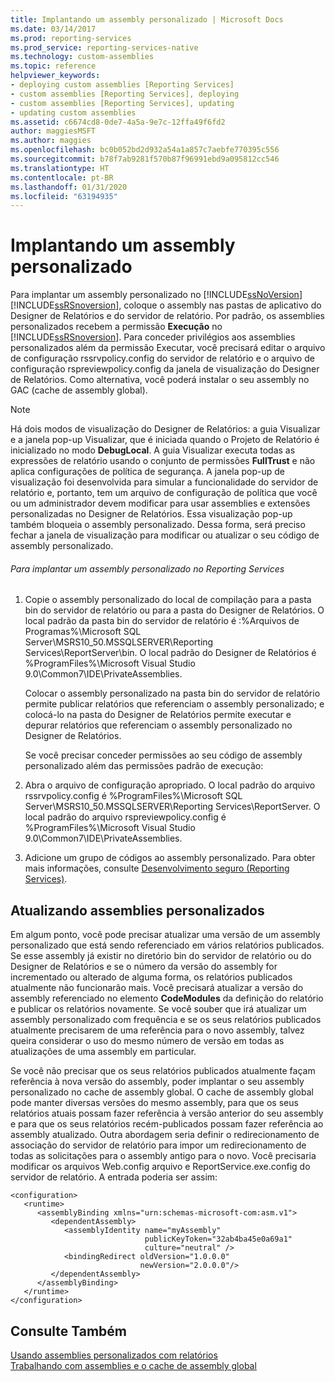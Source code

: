 ```yaml
---
title: Implantando um assembly personalizado | Microsoft Docs
ms.date: 03/14/2017
ms.prod: reporting-services
ms.prod_service: reporting-services-native
ms.technology: custom-assemblies
ms.topic: reference
helpviewer_keywords:
- deploying custom assemblies [Reporting Services]
- custom assemblies [Reporting Services], deploying
- custom assemblies [Reporting Services], updating
- updating custom assemblies
ms.assetid: c6674cd8-0de7-4a5a-9e7c-12ffa49f6fd2
author: maggiesMSFT
ms.author: maggies
ms.openlocfilehash: bc0b052bd2d932a54a1a857c7aebfe770395c556
ms.sourcegitcommit: b78f7ab9281f570b87f96991ebd9a095812cc546
ms.translationtype: HT
ms.contentlocale: pt-BR
ms.lasthandoff: 01/31/2020
ms.locfileid: "63194935"
---
```

# <a name="deploying-a-custom-assembly"></a>Implantando um assembly personalizado
  Para implantar um assembly personalizado no [!INCLUDE[ssNoVersion](../../includes/ssnoversion-md.md)] [!INCLUDE[ssRSnoversion](../../includes/ssrsnoversion-md.md)], coloque o assembly nas pastas de aplicativo do Designer de Relatórios e do servidor de relatório. Por padrão, os assemblies personalizados recebem a permissão **Execução** no [!INCLUDE[ssRSnoversion](../../includes/ssrsnoversion-md.md)]. Para conceder privilégios aos assemblies personalizados além da permissão Executar, você precisará editar o arquivo de configuração rssrvpolicy.config do servidor de relatório e o arquivo de configuração rspreviewpolicy.config da janela de visualização do Designer de Relatórios. Como alternativa, você poderá instalar o seu assembly no GAC (cache de assembly global).  
  
> [!NOTE]  
>  Há dois modos de visualização do Designer de Relatórios: a guia Visualizar e a janela pop-up Visualizar, que é iniciada quando o Projeto de Relatório é inicializado no modo **DebugLocal**. A guia Visualizar executa todas as expressões de relatório usando o conjunto de permissões **FullTrust** e não aplica configurações de política de segurança. A janela pop-up de visualização foi desenvolvida para simular a funcionalidade do servidor de relatório e, portanto, tem um arquivo de configuração de política que você ou um administrador devem modificar para usar assemblies e extensões personalizadas no Designer de Relatórios. Essa visualização pop-up também bloqueia o assembly personalizado. Dessa forma, será preciso fechar a janela de visualização para modificar ou atualizar o seu código de assembly personalizado.  
  
###### <a name="to-deploy-a-custom-assembly-in-reporting-services"></a>Para implantar um assembly personalizado no Reporting Services  
  
1.  Copie o assembly personalizado do local de compilação para a pasta bin do servidor de relatório ou para a pasta do Designer de Relatórios. O local padrão da pasta bin do servidor de relatório é :%Arquivos de Programas%\Microsoft SQL Server\MSRS10_50.MSSQLSERVER\Reporting Services\ReportServer\bin. O local padrão do Designer de Relatórios é %ProgramFiles%\Microsoft Visual Studio 9.0\Common7\IDE\PrivateAssemblies.  
  
     Colocar o assembly personalizado na pasta bin do servidor de relatório permite publicar relatórios que referenciam o assembly personalizado; e colocá-lo na pasta do Designer de Relatórios permite executar e depurar relatórios que referenciam o assembly personalizado no Designer de Relatórios.  
  
     Se você precisar conceder permissões ao seu código de assembly personalizado além das permissões padrão de execução:  
  
2.  Abra o arquivo de configuração apropriado. O local padrão do arquivo rssrvpolicy.config é %ProgramFiles%\Microsoft SQL Server\MSRS10_50.MSSQLSERVER\Reporting Services\ReportServer. O local padrão do arquivo rspreviewpolicy.config é %ProgramFiles%\Microsoft Visual Studio 9.0\Common7\IDE\PrivateAssemblies.  
  
3.  Adicione um grupo de códigos ao assembly personalizado. Para obter mais informações, consulte [Desenvolvimento seguro &#40;Reporting Services&#41;](../../reporting-services/extensions/secure-development/secure-development-reporting-services.md).  
  
## <a name="updating-custom-assemblies"></a>Atualizando assemblies personalizados  
 Em algum ponto, você pode precisar atualizar uma versão de um assembly personalizado que está sendo referenciado em vários relatórios publicados. Se esse assembly já existir no diretório bin do servidor de relatório ou do Designer de Relatórios e se o número da versão do assembly for incrementado ou alterado de alguma forma, os relatórios publicados atualmente não funcionarão mais. Você precisará atualizar a versão do assembly referenciado no elemento **CodeModules** da definição do relatório e publicar os relatórios novamente. Se você souber que irá atualizar um assembly personalizado com frequência e se os seus relatórios publicados atualmente precisarem de uma referência para o novo assembly, talvez queira considerar o uso do mesmo número de versão em todas as atualizações de uma assembly em particular.  
  
 Se você não precisar que os seus relatórios publicados atualmente façam referência à nova versão do assembly, poder implantar o seu assembly personalizado no cache de assembly global. O cache de assembly global pode manter diversas versões do mesmo assembly, para que os seus relatórios atuais possam fazer referência à versão anterior do seu assembly e para que os seus relatórios recém-publicados possam fazer referência ao assembly atualizado. Outra abordagem seria definir o redirecionamento de associação do servidor de relatório para impor um redirecionamento de todas as solicitações para o assembly antigo para o novo. Você precisaria modificar os arquivos Web.config arquivo e ReportService.exe.config do servidor de relatório. A entrada poderia ser assim:  
  
```  
<configuration>  
   <runtime>  
      <assemblyBinding xmlns="urn:schemas-microsoft-com:asm.v1">  
         <dependentAssembly>  
            <assemblyIdentity name="myAssembly"  
                              publicKeyToken="32ab4ba45e0a69a1"  
                              culture="neutral" />  
            <bindingRedirect oldVersion="1.0.0.0"  
                             newVersion="2.0.0.0"/>  
         </dependentAssembly>  
      </assemblyBinding>  
   </runtime>  
</configuration>  
```  
  
## <a name="see-also"></a>Consulte Também  
 [Usando assemblies personalizados com relatórios](../../reporting-services/custom-assemblies/using-custom-assemblies-with-reports.md)   
 [Trabalhando com assemblies e o cache de assembly global](https://go.microsoft.com/fwlink/?LinkId=63912)  
  
  
